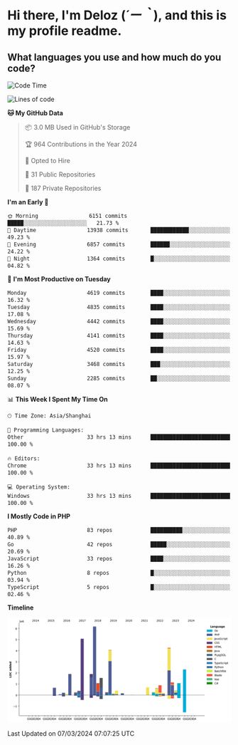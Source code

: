 # **Hi there, I'm Deloz (*´ー｀*), and this is my profile readme.**

## **What languages you use and how much do you code?**

<!--START_SECTION:waka-->
![Code Time](http://img.shields.io/badge/Code%20Time-3%2C414%20hrs%2027%20mins-blue)

![Lines of code](https://img.shields.io/badge/From%20Hello%20World%20I%27ve%20Written-36.2%20million%20lines%20of%20code-blue)

**🐱 My GitHub Data** 

> 📦 3.0 MB Used in GitHub's Storage 
 > 
> 🏆 964 Contributions in the Year 2024
 > 
> 💼 Opted to Hire
 > 
> 📜 31 Public Repositories 
 > 
> 🔑 187 Private Repositories 
 > 
**I'm an Early 🐤** 

```text
🌞 Morning                6151 commits        █████░░░░░░░░░░░░░░░░░░░░   21.73 % 
🌆 Daytime                13938 commits       ████████████░░░░░░░░░░░░░   49.23 % 
🌃 Evening                6857 commits        ██████░░░░░░░░░░░░░░░░░░░   24.22 % 
🌙 Night                  1364 commits        █░░░░░░░░░░░░░░░░░░░░░░░░   04.82 % 
```
📅 **I'm Most Productive on Tuesday** 

```text
Monday                   4619 commits        ████░░░░░░░░░░░░░░░░░░░░░   16.32 % 
Tuesday                  4835 commits        ████░░░░░░░░░░░░░░░░░░░░░   17.08 % 
Wednesday                4442 commits        ████░░░░░░░░░░░░░░░░░░░░░   15.69 % 
Thursday                 4141 commits        ████░░░░░░░░░░░░░░░░░░░░░   14.63 % 
Friday                   4520 commits        ████░░░░░░░░░░░░░░░░░░░░░   15.97 % 
Saturday                 3468 commits        ███░░░░░░░░░░░░░░░░░░░░░░   12.25 % 
Sunday                   2285 commits        ██░░░░░░░░░░░░░░░░░░░░░░░   08.07 % 
```


📊 **This Week I Spent My Time On** 

```text
🕑︎ Time Zone: Asia/Shanghai

💬 Programming Languages: 
Other                    33 hrs 13 mins      █████████████████████████   100.00 % 

🔥 Editors: 
Chrome                   33 hrs 13 mins      █████████████████████████   100.00 % 

💻 Operating System: 
Windows                  33 hrs 13 mins      █████████████████████████   100.00 % 
```

**I Mostly Code in PHP** 

```text
PHP                      83 repos            ██████████░░░░░░░░░░░░░░░   40.89 % 
Go                       42 repos            █████░░░░░░░░░░░░░░░░░░░░   20.69 % 
JavaScript               33 repos            ████░░░░░░░░░░░░░░░░░░░░░   16.26 % 
Python                   8 repos             █░░░░░░░░░░░░░░░░░░░░░░░░   03.94 % 
TypeScript               5 repos             █░░░░░░░░░░░░░░░░░░░░░░░░   02.46 % 
```



**Timeline**

![Lines of Code chart](https://raw.githubusercontent.com/deloz/deloz/main/assets/bar_graph.png)


 Last Updated on 07/03/2024 07:07:25 UTC
<!--END_SECTION:waka-->
